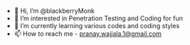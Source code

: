 - 👋 Hi, I’m @blackberryMonk
- 👀 I’m interested in Penetration Testing and Coding for fun
- 🌱 I’m currently learning various codes and coding styles
- 📫 How to reach me - pranay.wajjala.1@gmail.com
